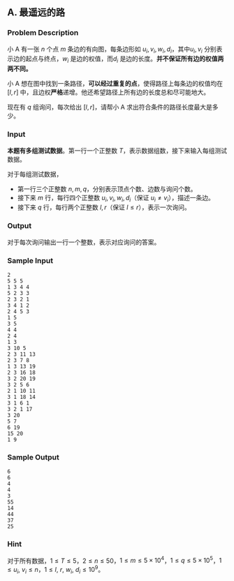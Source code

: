 ## A. 最遥远的路

### Problem Description

小 A 有一张 $n$ 个点 $m$ 条边的有向图，每条边形如 $u_i, v_i, w_i, d_i$，其中$u_i, v_i$ 分别表示边的起点与终点，$w_i$ 是边的权值，而$d_i$ 是边的长度。**并不保证所有边的权值两两不同。**

小 A
想在图中找到一条路径，**可以经过重复的点**，使得路径上每条边的权值均在$[l, r]$ 中，且边权**严格**递增。他还希望路径上所有边的长度总和尽可能地大。

现在有 $q$ 组询问，每次给出 $[l, r]$，请帮小 A
求出符合条件的路径长度最大是多少。

### Input

**本题有多组测试数据**。第一行一个正整数 $T$，表示数据组数，接下来输入每组测试数据。

对于每组测试数据，
- 第一行三个正整数 $n, m, q$，分别表示顶点个数、边数与询问个数。
- 接下来 $m$ 行，每行四个正整数 $u_i, v_i, w_i, d_i$（保证 $u_i \neq v_i$），描述一条边。
- 接下来 $q$ 行，每行两个正整数 $l, r$（保证 $l \leq r$），表示一次询问。

### Output

对于每次询问输出一行一个整数，表示对应询问的答案。

### Sample Input

```plain
2
5 5 5
1 3 4 4
5 2 3 3
2 3 2 1
3 4 1 2
2 4 5 3
1 5
3 5
4 4
2 4
1 3
3 10 5
2 3 11 13
2 3 7 8
1 3 13 19
2 3 16 18
3 2 20 19
3 2 5 6
2 1 10 11
3 1 18 14
3 1 6 1
3 2 1 17
3 20
5 7
6 19
15 20
1 9
```

### Sample Output

```plain
6
6
4
4
3
55
14
44
37
25
```

### Hint

对于所有数据，$1 \leq T \leq 5$，$2 \leq n \leq 50$，$1 \leq m \leq 5 \times 10 ^ 4$，$1 \leq q \leq 5 \times 10 ^ 5$，$1 \leq u_i, \ v_i \leq n$，$1 \leq l, \ r, \ w_i, \ d_i \leq 10 ^ 9$。

